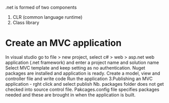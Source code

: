.net is formed of two components
1. CLR (common language runtime)
2. Class library

Create an MVC application
=========================
In visual studio go to file > new project, select c# > web > asp.net web application (.net framework) and enter a project name and solution name
Select MVC template and keep setting as no authentication. Nuget packages are installed and application is ready.
Create a model, view and controller file and write code
Run the application 3.Publishing an MVC application - rght click and select publish
Nb. packages folder does not get checked into source control file. Pakcages.config file specifies packages needed and these are brought in when the application is built.

